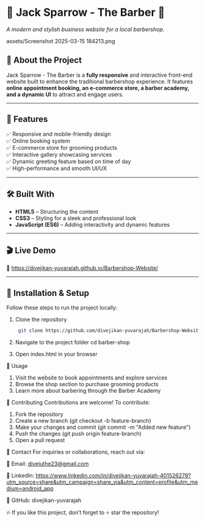 # 💈 Jack Sparrow - The Barber 💈  
_A modern and stylish business website for a local barbershop._

assets/Screenshot 2025-03-15 184213.png

## 🚀 About the Project  
Jack Sparrow - The Barber is a **fully responsive** and interactive front-end website built to enhance the traditional barbershop experience. It features **online appointment booking, an e-commerce store, a barber academy, and a dynamic UI** to attract and engage users.  

---

## 🎯 **Features**  
✅ Responsive and mobile-friendly design  
✅ Online booking system  
✅ E-commerce store for grooming products  
✅ Interactive gallery showcasing services  
✅ Dynamic greeting feature based on time of day  
✅ High-performance and smooth UI/UX  

---

## 🛠 **Built With**  
- **HTML5** – Structuring the content  
- **CSS3** – Styling for a sleek and professional look  
- **JavaScript (ES6)** – Adding interactivity and dynamic features  

---

## 🎬 **Live Demo**  
🔗 https://divejikan-yuvarajah.github.io/Barbershop-Website/

---

## 📂 **Installation & Setup**  
Follow these steps to run the project locally:  

1. Clone the repository  
   ```sh
    git clone https://github.com/divejikan-yuvarajah/Barbershop-Website.git
   
2. Navigate to the project folder
   cd barber-shop

3. Open index.html in your browser


📌 Usage
 1. Visit the website to book appointments and explore services
 2. Browse the shop section to purchase grooming products
 3. Learn more about barbering through the Barber Academy

🤝 Contributing
Contributions are welcome! To contribute:

1. Fork the repository
2. Create a new branch (git checkout -b feature-branch)
3. Make your changes and commit (git commit -m "Added new feature")
4. Push the changes (git push origin feature-branch)
5. Open a pull request

💬 Contact
For inquiries or collaborations, reach out via:

📧 Email: divejuthe23@gmail.com

🔗 LinkedIn: https://www.linkedin.com/in/divejikan-yuvarajah-401526279?utm_source=share&utm_campaign=share_via&utm_content=profile&utm_medium=android_app

📂 GitHub: divejikan-yuvarajah


🔥 If you like this project, don’t forget to ⭐ star the repository!


   




